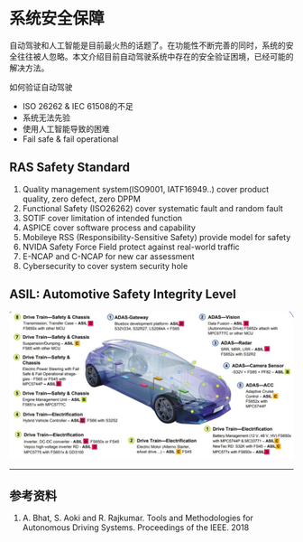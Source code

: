 # 系统安全保障

自动驾驶和人工智能是目前最火热的话题了。在功能性不断完善的同时，系统的安全往往被人忽略。本文介绍目前自动驾驶系统中存在的安全验证困境，已经可能的解决方法。


如何验证自动驾驶

- ISO 26262 & IEC 61508的不足
- 系统无法先验
- 使用人工智能导致的困难
- Fail safe & fail operational



## RAS Safety Standard

1. Quality management system(ISO9001, IATF16949..) cover product quality, zero defect, zero DPPM
2. Functional Safety (ISO26262) cover systematic fault and random fault
3. SOTIF cover limitation of intended function
4. ASPICE cover software process and capability
5. Mobileye RSS (Responsibility-Sensitive Safety) provide model for safety
6. NVIDA Safety Force Field protect against real-world traffic
7. E-NCAP and C-NCAP for new car assessment
8. Cybersecurity to cover system security hole



## ASIL: Automotive Safety Integrity Level

![1565548787832_2](assets/1565548787832_2.png)

---------

## 参考资料

1. A. Bhat, S. Aoki and R. Rajkumar. Tools and Methodologies for Autonomous Driving Systems. Proceedings of the IEEE. 2018
